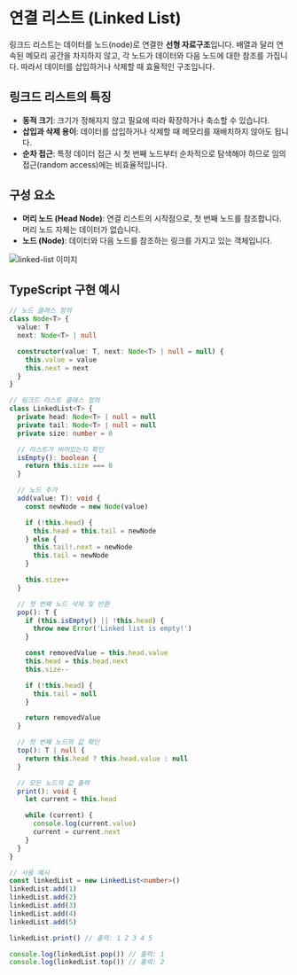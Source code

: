 # 연결 리스트 (Linked List)

링크드 리스트는 데이터를 노드(node)로 연결한 **선형 자료구조**입니다. 배열과 달리 연속된 메모리 공간을 차지하지 않고, 각 노드가 데이터와 다음 노드에 대한 참조를 가집니다. 따라서 데이터를 삽입하거나 삭제할 때 효율적인 구조입니다.

## 링크드 리스트의 특징

- **동적 크기**: 크기가 정해지지 않고 필요에 따라 확장하거나 축소할 수 있습니다.
- **삽입과 삭제 용이**: 데이터를 삽입하거나 삭제할 때 메모리를 재배치하지 않아도 됩니다.
- **순차 접근**: 특정 데이터 접근 시 첫 번째 노드부터 순차적으로 탐색해야 하므로 임의 접근(random access)에는 비효율적입니다.

## 구성 요소

- **머리 노드 (Head Node)**: 연결 리스트의 시작점으로, 첫 번째 노드를 참조합니다. 머리 노드 자체는 데이터가 없습니다.
- **노드 (Node)**: 데이터와 다음 노드를 참조하는 링크를 가지고 있는 객체입니다.

![linked-list 이미지](linkedlist.png)

## TypeScript 구현 예시

```typescript
// 노드 클래스 정의
class Node<T> {
  value: T
  next: Node<T> | null

  constructor(value: T, next: Node<T> | null = null) {
    this.value = value
    this.next = next
  }
}

// 링크드 리스트 클래스 정의
class LinkedList<T> {
  private head: Node<T> | null = null
  private tail: Node<T> | null = null
  private size: number = 0

  // 리스트가 비어있는지 확인
  isEmpty(): boolean {
    return this.size === 0
  }

  // 노드 추가
  add(value: T): void {
    const newNode = new Node(value)

    if (!this.head) {
      this.head = this.tail = newNode
    } else {
      this.tail!.next = newNode
      this.tail = newNode
    }

    this.size++
  }

  // 첫 번째 노드 삭제 및 반환
  pop(): T {
    if (this.isEmpty() || !this.head) {
      throw new Error('Linked list is empty!')
    }

    const removedValue = this.head.value
    this.head = this.head.next
    this.size--

    if (!this.head) {
      this.tail = null
    }

    return removedValue
  }

  // 첫 번째 노드의 값 확인
  top(): T | null {
    return this.head ? this.head.value : null
  }

  // 모든 노드의 값 출력
  print(): void {
    let current = this.head

    while (current) {
      console.log(current.value)
      current = current.next
    }
  }
}

// 사용 예시
const linkedList = new LinkedList<number>()
linkedList.add(1)
linkedList.add(2)
linkedList.add(3)
linkedList.add(4)
linkedList.add(5)

linkedList.print() // 출력: 1 2 3 4 5

console.log(linkedList.pop()) // 출력: 1
console.log(linkedList.top()) // 출력: 2
```
